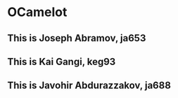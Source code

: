 # OCamelot

## This is Joseph Abramov, ja653
## This is Kai Gangi, keg93
## This is Javohir Abdurazzakov, ja688
